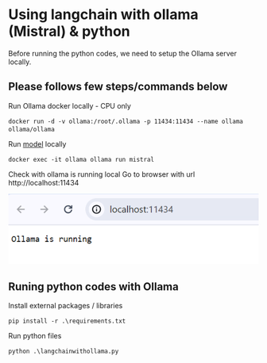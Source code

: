# Using langchain with ollama (Mistral) & python 

Before running the python codes, we need to setup the Ollama server locally.

## Please follows few steps/commands below

Run Ollama docker locally - CPU only
```
docker run -d -v ollama:/root/.ollama -p 11434:11434 --name ollama ollama/ollama
```

Run [model](https://ollama.com/library) locally 
```
docker exec -it ollama ollama run mistral
```

Check with ollama is running local
Go to browser with url http://localhost:11434

![Ollma server](https://github.com/stefchui/Langchain-with-Ollama/blob/main/Images/Ollama%20server.png?raw=true)

## Runing python codes with Ollama

Install external packages / libraries
```
pip install -r .\requirements.txt
```

Run python files
```
python .\langchainwithollama.py
```

